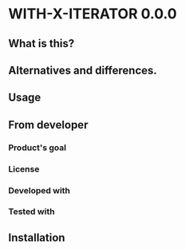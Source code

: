 # WITH-X-ITERATOR 0.0.0
## What is this?

## Alternatives and differences.

## Usage

## From developer

### Product's goal

### License

### Developed with

### Tested with

## Installation

